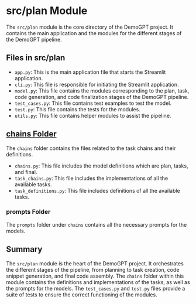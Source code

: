 # src/plan Module

The `src/plan` module is the core directory of the DemoGPT project. It contains the main application and the modules for the different stages of the DemoGPT pipeline.

## Files in src/plan

- `app.py`: This is the main application file that starts the Streamlit application.
- `cli.py`: This file is responsible for initiating the Streamlit application.
- `model.py`: This file contains the modules corresponding to the plan, task, code generation, and code finalization stages of the DemoGPT pipeline.
- `test_cases.py`: This file contains test examples to test the model.
- `test.py`: This file contains the tests for the modules.
- `utils.py`: This file contains helper modules to assist the pipeline.

## [chains Folder](./src_plan_chains.md)

The `chains` folder contains the files related to the task chains and their definitions.

- `chains.py`: This file includes the model definitions which are plan, tasks, and final.
- `task_chains.py`: This file includes the implementations of all the available tasks.
- `task_definitions.py`: This file includes definitions of all the available tasks.

### prompts Folder

The `prompts` folder under `chains` contains all the necessary prompts for the models.

## Summary

The `src/plan` module is the heart of the DemoGPT project. It orchestrates the different stages of the pipeline, from planning to task creation, code snippet generation, and final code assembly. The `chains` folder within this module contains the definitions and implementations of the tasks, as well as the prompts for the models. The `test_cases.py` and `test.py` files provide a suite of tests to ensure the correct functioning of the modules.

